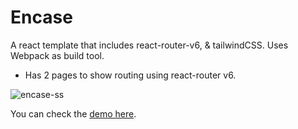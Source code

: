 # Encase
A react template that includes react-router-v6, &amp; tailwindCSS. Uses Webpack as build tool.

- Has 2 pages to show routing using react-router v6.

![encase-ss](https://user-images.githubusercontent.com/56486295/179387292-22e87909-167e-4b45-a8f6-59f0b9ec7fd2.png)


You can check the [demo here](https://encase.netlify.app/).
